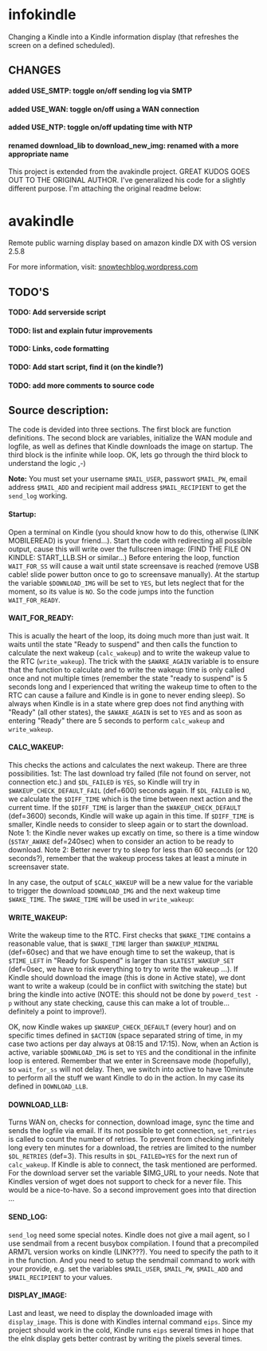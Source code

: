 # infokindle
Changing a Kindle into a Kindle information display (that refreshes the screen on a defined scheduled).

## CHANGES
#### added USE_SMTP: toggle on/off sending log via SMTP
#### added USE_WAN: toggle on/off using a WAN connection
#### added USE_NTP: toggle on/off updating time with NTP
#### renamed download_lib to download_new_img: renamed with a more appropriate name




This project is extended from the avakindle project.  GREAT KUDOS GOES OUT TO THE ORIGINAL AUTHOR.  I've generalized his code for a slightly different purpose.  I'm attaching the original readme below:

# avakindle
Remote public warning display based on amazon kindle DX with OS version 2.5.8

For more information, visit: [snowtechblog.wordpress.com](http://snowtechblog.wordpress.com "What so ever")

## TODO'S
#### TODO: Add serverside script
#### TODO: list and explain futur improvements
#### TODO: Links, code formatting
#### TODO: Add start script, find it (on the kindle?)
#### TODO: add more comments to source code

## Source description:

The code is devided into three sections. The first block are function definitions. The second block are variables, initialize the WAN module and logfile, as well as defines that Kindle downloads the image on startup. The third block is the infinite while loop. OK, lets go through the third block to understand the logic ,-)

**Note:** You must set your username `$MAIL_USER`, passwort `$MAIL_PW`, email address `$MAIL_ADD` and recipient mail address `$MAIL_RECIPIENT` to get the `send_log` working.

#### Startup:

Open a terminal on Kindle (you should know how to do this, otherwise (LINK MOBILEREAD) is your friend...). Start the code with redirecting all possible output, cause this will write over the fullscreen image:
(FIND THE FILE ON KINDLE: START_LLB.SH or similar...)
Before entering the loop, function `WAIT_FOR_SS` will cause a wait until state screensave is reached (remove USB cable! slide power button once to go to screensave manually). At the startup the variable `$DOWNLOAD_IMG` will be set to `YES`, but lets neglect that for the moment, so its value is `NO`. So the code jumps into the function `WAIT_FOR_READY`.

#### WAIT_FOR_READY:

This is acually the heart of the loop, its doing much more than just wait. It waits until the state "Ready to suspend" and then calls the function to calculate the next wakeup (`calc_wakeup`) and to write the wakeup value to the RTC (`write_wakeup`).
The trick with the `$AWAKE_AGAIN` variable is to ensure that the function to calculate and to write the wakeup time is only called once and not multiple times (remember the state "ready to suspend" is 5 seconds long and I experienced that writing the wakeup time to often to the RTC can cause a failure and Kindle is in gone to never ending sleep). So always when Kindle is in a state where grep does not find anything with "Ready" (all other states), the `$AWAKE_AGAIN` is set to `YES` and as soon as entering "Ready" there are 5 seconds to perform `calc_wakeup` and `write_wakeup`.

#### CALC_WAKEUP: 

This checks the actions and calculates the next wakeup. There are three possibilities. 1st: The last download try failed (file not found on server, not connection etc.) and `$DL_FAILED` is `YES`, so Kindle will try in `$WAKEUP_CHECK_DEFAULT_FAIL` (def=600) seconds again. If `$DL_FAILED` is `NO`, we calculate the `$DIFF_TIME` which is the time between next action and the current time. If the `$DIFF_TIME` is larger than the `$WAKEUP_CHECK_DEFAULT` (def=3600) seconds, Kindle will wake up again in this time. If `$DIFF_TIME` is smaller, Kindle needs to consider to sleep again or to start the download. Note 1: the Kindle never wakes up excatly on time, so there is a time window (`$STAY_AWAKE` def=240sec) when to consider an action to be ready to download. Note 2: Better never try to sleep for less than 60 seconds (or 120 seconds?), remember that the wakeup process takes at least a minute in screensaver state.

In any case, the output of `$CALC_WAKEUP` will be a new value for the variable to trigger the download `$DOWNLOAD_IMG` and the next wakeup time `$WAKE_TIME`. The `$WAKE_TIME` will be used in `write_wakeup`:

#### WRITE_WAKEUP: 

Write the wakeup time to the RTC. First checks that `$WAKE_TIME` contains a reasonable value, that is `$WAKE_TIME` larger than `$WAKEUP_MINIMAL` (def=60sec) and that we have enough time to set the wakeup, that is `$TIME_LEFT` in "Ready for Suspend" is larger than `$LATEST_WAKEUP_SET` (def=0sec, we have to risk everything to try to write the wakeup ...). If Kindle should download the image (this is done in Active state), we dont want to write a wakeup (could be in conflict with switching the state) but bring the kindle into active (NOTE: this should not be done by `powerd_test -p` without any state checking, cause this can make a lot of trouble... definitely a point to improve!).

OK, now Kindle wakes up `$WAKEUP_CHECK_DEFAULT` (every hour) and on specific times defined in `$ACTION` (space separated string of time, in my case two actions per day always at 08:15 and 17:15). Now, when an Action is active, variable `$DOWNLOAD_IMG` is set to `YES` and the conditional in the infinite loop is entered. Remember that we enter in Screensave mode (hopefully), so `wait_for_ss` will not delay. Then, we switch into active to have 10minute to perform all the stuff we want Kindle to do in the action. In my case its defined in `DOWNLOAD_LLB`.

#### DOWNLOAD_LLB: 

Turns WAN on, checks for connection, download image, sync the time and sends the logfile via email. If its not possible to get connection, `set_retries` is called to count the number of retries. To prevent from checking infinitely long every ten minutes for a download, the retries are limited to the number `$DL_RETRIES` (def=3). This results in `$DL_FAILED=YES` for the next run of `calc_wakeup`. If Kindle is able to connect, the task mentioned are performed. For the download server set the variable $IMG_URL to your needs. Note that Kindles version of wget does not support to check for a never file. This would be a nice-to-have. So a second improvement goes into that direction ...


#### SEND_LOG: 
`send_log` need some special notes. Kindle does not give a mail agent, so I use sendmail from a recent busybox compilation. I found that a precompiled ARM7L version works on kindle (LINK???). You need to specify the path to it in the function. And you need to setup the sendmail command to work with your provide, e.g. set the variables `$MAIL_USER`, `$MAIL_PW`, `$MAIL_ADD` and `$MAIL_RECIPIENT` to your values.

#### DISPLAY_IMAGE:

Last and least, we need to display the downloaded image with `display_image`. This is done with Kindles internal command `eips`. Since my project should work in the cold, Kindle runs `eips` several times in hope that the eInk display gets better contrast by writing the pixels several times.
